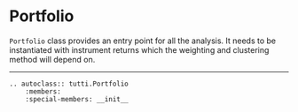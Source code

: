 # Portfolio

`Portfolio` class provides an entry point for all the analysis. 
It needs to be instantiated with instrument returns which the weighting and clustering method
will depend on.

----

```{eval-rst}
.. autoclass:: tutti.Portfolio
    :members:
    :special-members: __init__
```